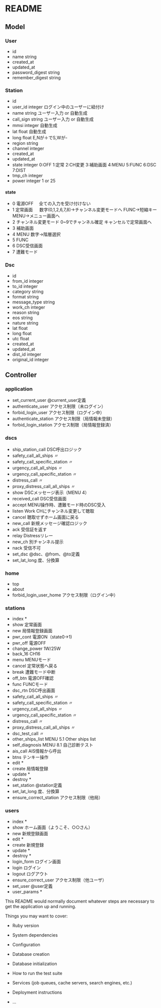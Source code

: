 # README

## Model

### User
- id
- name string
- created_at
- updated_at
- password_digest string
- remember_digest string

### Station
- id
- user_id   integer ログイン中のユーザーに紐付け
- name      string ユーザー入力 or 自動生成
- call_sign string ユーザー入力 or 自動生成
- mmsi      integer 自動生成
- lat       float 自動生成
- long      float E,Nが＋でS,Wが-
- region    string
- channel   integer
- created_at
- updated_at
- state     integer 0:OFF 1:定常 2:CH変更 3:補助画面 4:MENU 5:FUNC 6:DSC 7:DIST
- tmp_ch    integer
- power     integer 1 or 25

#### state
- 0 電源OFF　            全ての入力を受け付けない
- 1 定常画面 　          数字(0,1,2,6,7,8)→チャンネル変更モードへ FUNC→短縮キー MENU→メニュー画面へ
- 2 チャンネル変更モード   0~9でチャンネル確定 キャンセルで定常画面へ
- 3 補助画面
- 4 MENU 数字→階層選択
- 5 FUNC
- 6 DSC受信画面
- 7 遭難モード

### Dsc
- id
- from_id      integer
- to_id        integer
- category     string
- format       string
- message_type string
- work_ch      integer
- reason       string
- eos          string
- nature       string
- lat          float
- long         float
- utc          float
- created_at
- updated_at
- dist_id      integer
- original_id  integer


## Controller

### application
- set_current_user     @current_user定義
- authenticate_user    アクセス制限（未ログイン）
- forbid_login_user    アクセス制限（ログイン中）
- authenticate_station アクセス制限（局情報未登録）
- forbid_login_station アクセス制限（局情報登録済）


### dscs
- ship_station_call             DSC呼出ロジック
- safety_call_all_ships         〃
- safety_call_specific_station  〃
- urgency_call_all_ships        〃
- urgency_call_specific_station 〃
- distress_call                 〃
- proxy_distress_call_all_ships 〃
- show                          DSCメッセージ表示（MENU 4）
- received_call                 DSC受信画面
- accept                        MENU操作時、遭難モード時のDSC受入
- listen                        Work CHにチャンネル変更して聴取
- cancel                        聴取せずホーム画面に戻る
- new_call                      新規メッセージ確認ロジック
- ack                           受信証を返す
- relay                         Distressリレー
- new_ch                        別チャンネル提示
- nack                          受信不可
- set_dsc                       @dsc、@from、@to定義
- set_lat_long                  度、分換算


### home
- top
- about
- forbid_login_user_home アクセス制限（ログイン中）


### stations
- index                         *
- show                          定常画面
- new                           局情報登録画面
- pwr_cont                      電源ON（state0→1)
- pwr_off                       電源OFF
- change_power                  1W/25W
- back_16                       CH16
- menu                          MENUモード
- cancel                        定常状態へ戻る
- break                         遭難モード中断
- off_btn                       電源OFF確認
- func                          FUNCモード
- dsc_rtn                       DSC呼出画面
- safety_call_all_ships         〃
- safety_call_specific_station  〃
- urgency_call_all_ships        〃
- urgency_call_specific_station 〃
- distress_call                 〃
- proxy_distress_call_all_ships 〃
- dsc_test_call                 〃
- other_ships_list              MENU 5.1 Other ships list
- self_diagnosis                MENU 8.1 自己診断テスト
- ais_call                      AIS情報から呼出
- btns                          テンキー操作
- edit                          *
- create                        局情報登録
- update                        *
- destroy                       *
- set_station                   @station定義
- set_lat_long                  度、分換算
- ensure_correct_station        アクセス制限（他局）


### users
- index               *
- show                ホーム画面（ようこそ、○○さん）
- new                 新規登録画面
- edit                *
- create              新規登録
- update              *
- destroy             *
- login_form          ログイン画面
- login               ログイン
- logout              ログアウト
- ensure_correct_user アクセス制限（他ユーザ）
- set_user            @user定義
- user_params         *



This README would normally document whatever steps are necessary to get the
application up and running.

Things you may want to cover:

* Ruby version

* System dependencies

* Configuration

* Database creation

* Database initialization

* How to run the test suite

* Services (job queues, cache servers, search engines, etc.)

* Deployment instructions

* ...
